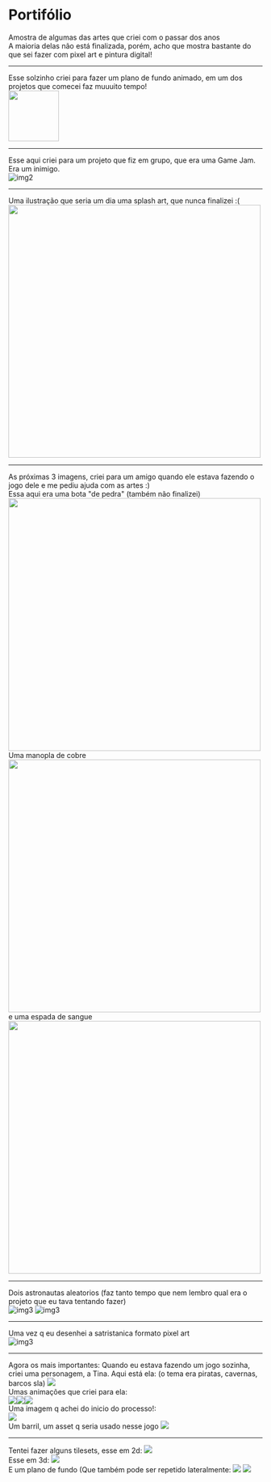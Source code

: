 # Portifólio
Amostra de algumas das artes que criei com o passar dos anos<br>
A maioria delas não está finalizada, porém, acho que mostra bastante do que sei fazer com pixel art e pintura digital!<br>
***
Esse solzinho criei para fazer um plano de fundo animado, em um dos projetos que comecei faz muuuito tempo! <br>
<img src="assets/sun1.gif" width="100"><br>
***
Esse aqui criei para um projeto que fiz em grupo, que era uma Game Jam. Era um inimigo.<br>
![img2](assets/stoneman.png)<br>
***
Uma ilustração que seria um dia uma splash art, que nunca finalizei :(<br>
<img src="assets/moon1.png" width="500"><br>
***
As próximas 3 imagens, criei para um amigo quando ele estava fazendo o jogo dele e me pediu ajuda com as artes :)<br>
Essa aqui era uma bota "de pedra" (também não finalizei)<br>
<img src="assets/boots.png" width="500"><br>
Uma manopla de cobre<br>
<img src="assets/gauntlet.png" width="500"><br>
e uma espada de sangue<br>
<img src="assets/sword.png" width="500"><br>
***
Dois astronautas aleatorios (faz tanto tempo que nem lembro qual era o projeto que eu tava tentando fazer)<br>
![img3](assets/astronaut1.png)
![img3](assets/astronaut2.png)<br>
***
Uma vez q eu desenhei a satristanica formato pixel art<br>
![img3](assets/satristanica.png)<br>
***
Agora os mais importantes: Quando eu estava fazendo um jogo sozinha, criei uma personagem, a Tina. Aqui está ela: (o tema era piratas, cavernas, barcos sla)
<img src="assets/tina.png"><br>
Umas animações que criei para ela:<br>
<img src="assets/idle.png"><img src="assets/jump.png"><img src="assets/walk.png"><br>
Uma imagem q achei do inicio do processo!:<br>
<img src="assets/early.png"><br>
Um barril, um asset q seria usado nesse jogo
<img src="assets/barril.png"><br>
***
Tentei fazer alguns tilesets, esse em 2d:
<img src="assets/2d.png"><br>
Esse em 3d:
<img src="assets/3d.png"><br>
E um plano de fundo (Que também pode ser repetido lateralmente:
<img src="assets/background.png"> <img src="assets/background2.png">
